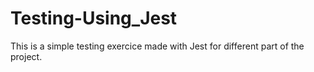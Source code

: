# Testing-Using_Jest
This is a simple testing exercice made with Jest for different part of the project.

